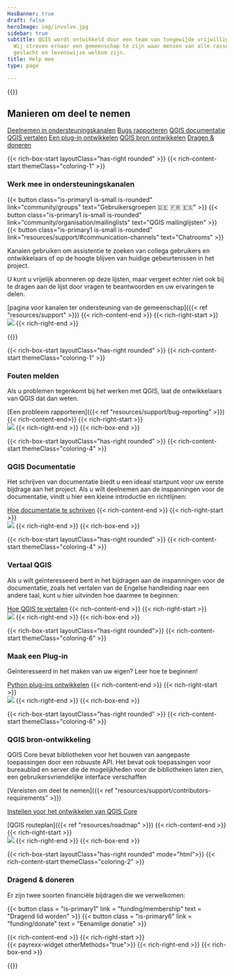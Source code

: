 ```yaml
---
HasBanner: true
draft: false
heroImage: img/involve.jpg
sidebar: true
subtitle: QGIS wordt ontwikkeld door een team van toegewijde vrijwilligers en organisaties.
  Wij streven ernaar een gemeenschap te zijn waar mensen van alle rassen, geloof,
  geslacht en levenswijze welkom zijn.
title: Help mee
type: page

---
```

{{<content-start >}}
## Manieren om deel te nemen
[Deelnemen in ondersteuningskanalen](#participate-in-support-channels "scroll-on-page") [Bugs rapporteren](#report-bugs "scroll-on-page") [QGIS documentatie](#qgis-documentation "scroll-on-page") [QGIS vertalen](#translate-qgis "scroll-on-page") [Een plug-in ontwikkelen](#develop-a-plugin "scroll-on-page") [QGIS bron ontwikkelen](#develop-qgis-core "scroll-on-page") [Dragen & doneren](#sustain--donate "scroll-on-page")

{{< rich-box-start layoutClass="has-right rounded" >}} {{< rich-content-start themeClass="coloring-1" >}}
### Werk mee in ondersteuningskanalen
{{< button class="is-primary1 is-small is-rounded" link="community/groups" text="Gebruikersgroepen 🇩🇪 🇫🇷 🇪🇸" >}} {{< button class="is-primary1 is-small is-rounded" link="community/organisation/mailinglists" text="QGIS mailinglijsten" >}} {{< button class="is-primary1 is-small is-rounded" link="resources/support/#communication-channels" text="Chatrooms" >}}

Kanalen gebruiken om assistentie te zoeken van collega gebruikers en ontwikkelaars of op de hoogte blijven van huidige gebeurtenissen in het project.

U kunt u vrijelijk abonneren op deze lijsten, maar vergeet echter niet ook bij te dragen aan de lijst door vragen te beantwoorden en uw ervaringen te delen.

[pagina voor kanalen ter ondersteuning van de gemeenschap]({{< ref "resources/support" >}}) {{< rich-content-end >}} {{< rich-right-start >}}<br />![](../img/Channels.jpg) {{< rich-right-end >}}

{{<rich-box-end >}}

{{< rich-box-start layoutClass="has-right rounded" >}} {{< rich-content-start themeClass="coloring-1" >}}
### Fouten melden
Als u problemen tegenkomt bij het werken met QGIS, laat de ontwikkelaars van QGIS dat dan weten.

[Een probleem rapporteren]({{< ref "resources/support/bug-reporting" >}}) {{< rich-content-end>}} {{< rich-right-start >}}<br />![](../img/Bugs.jpg) {{< rich-right-end >}} {{< rich-box-end >}}

{{< rich-box-start layoutClass="has-right rounded" >}} {{< rich-content-start themeClass="coloring-4" >}}
### QGIS Documentatie
Het schrijven van documentatie biedt u een ideaal startpunt voor uw eerste bijdrage aan het project. Als u wilt deelnemen aan de inspanningen voor de  documentatie, vindt u hier een kleine introductie en richtlijnen:

[Hoe documentatie te schrijven](https://docs.qgis.org/latest/en/docs/documentation_guidelines/) {{< rich-content-end >}} {{< rich-right-start >}}<br />![](../img/Documentation.jpg) {{< rich-right-end >}} {{< rich-box-end >}}

{{< rich-box-start layoutClass="has-right rounded" >}} {{< rich-content-start themeClass="coloring-4" >}}
### Vertaal QGIS
Als u wilt geïnteresseerd bent in het bijdragen aan de inspanningen voor de documentatie, zoals het vertalen van de Engelse handleiding naar een andere taal, kunt u hier uitvinden hoe daarmee te beginnen:

[Hoe QGIS te vertalen](https://docs.qgis.org/latest/en/docs/documentation_guidelines/do_translations.html ) {{< rich-content-end >}} {{< rich-right-start >}}<br />![](../img/Translate.jpg) {{< rich-right-end >}} {{< rich-box-end >}}

{{< rich-box-start layoutClass="has-right rounded">}} {{< rich-content-start themeClass="coloring-6" >}}
### Maak een Plug-in
Geïnteresseerd in het maken van uw eigen? Leer hoe te beginnen!

[Python plug-ins ontwikkelen](https://docs.qgis.org/latest/en/docs/pyqgis_developer_cookbook/index.html) {{< rich-content-end >}} {{< rich-right-start >}}<br />![](../img/Plugin.jpg) {{< rich-right-end >}} {{< rich-box-end >}}

{{< rich-box-start layoutClass="has-right rounded" >}} {{< rich-content-start themeClass="coloring-6" >}}
### QGIS bron-ontwikkeling
QGIS Core bevat bibliotheken voor het bouwen van aangepaste toepassingen door een robuuste API. Het bevat ook toepassingen voor bureaublad en server die de mogelijkheden voor de bibliotheken laten zien, een gebruikersvriendelijke interface verschaffen

[Vereisten om deel te nemen]({{< ref "resources/support/contributors-requirements" >}})

[Instellen voor het ontwikkelen van QGIS Core](https://docs.qgis.org/latest/en/docs/developers_guide/index.html )

[QGIS routeplan]({{< ref "resources/roadmap" >}}) {{< rich-content-end >}} {{< rich-right-start >}}<br />![](../img/Core.jpg) {{< rich-right-end >}} {{< rich-box-end >}}

{{< rich-box-start layoutClass="has-right rounded" mode="html">}} {{< rich-content-start themeClass="coloring-2" >}}
### Dragend & doneren
Er zijn twee soorten financiële bijdragen die we verwelkomen:

{{< button class = "is-primary1" link = "funding/membership" text = "Dragend lid worden" >}} {{< button class = "is-primary6" link = "funding/donate" text = "Eenamlige donatie" >}}

{{< rich-content-end >}} {{< rich-right-start >}}<br />{{< payrexx-widget otherMethods="true">}} {{< rich-right-end >}} {{< rich-box-end >}}

{{<content-end >}}
